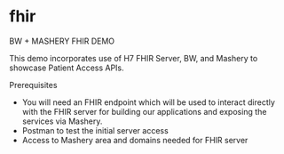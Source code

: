 # fhir
BW + MASHERY FHIR DEMO 


This demo incorporates use of H7 FHIR Server, BW, and Mashery to showcase Patient Access APIs. 

 Prerequisites 
 
 - You will need an FHIR endpoint which will be used to interact directly with the FHIR server for building our applications and exposing the services via Mashery. 
 - Postman to test the initial server access 
 - Access to Mashery area and domains needed for FHIR server 
